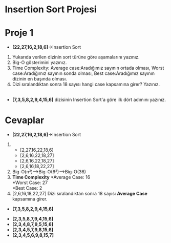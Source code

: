 # Insertion Sort Projesi

# Proje 1
- **[22,27,16,2,18,6]**->Insertion Sort
1. Yukarıda verilen dizinin sort türüne göre aşamalarını yazınız.
2. Big-O gösterimini yazınız.
3. Time Complexity: Average case:Aradığımız sayının ortada olması, Worst case:Aradığımız sayının sonda olması, Best case:Aradığımız sayının dizinin en başında olması. 
4. Dizi sıralandıktan sonra 18 sayısı hangi case kapsamına girer? Yazınız.<br><br>
- **[7,3,5,8,2,9,4,15,6]** dizisinin Insertion Sort'a göre ilk dört adımını yazınız.

# Cevaplar
- **[22,27,16,2,18,6]**->Insertion Sort
1.
    * [2,27,16,22,18,6]
    * [2,6,16,22,18,27]
    * [2,6,16,22,18,27]
    * [2,6,16,18,22,27]
2. Big-O(n²)-->Big-O(6²)-->Big-O(36)  
3. **Time Complexity** 
    *Average Case: 16<br>
    *Worst Case: 27<br>
    *Best Case: 2<br>
4. [2,6,16,18,22,27]
    Dizi sıralandıktan sonra 18 sayısı **Average Case** kapsamına girer.

- **[7,3,5,8,2,9,4,15,6]**
* **[2,3,5,8,7,9,4,15,6]**
* **[2,3,4,8,7,9,5,15,6]**
* **[2,3,4,5,7,9,8,15,6]**
* **[2,3,4,5,6,9,8,15,7]**